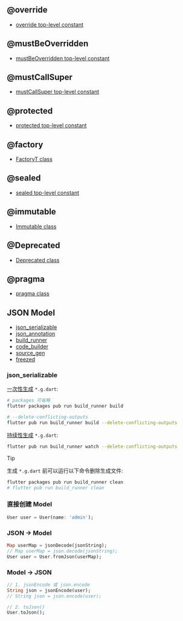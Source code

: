 ## @override

- [override top-level constant](https://api.flutter.dev/flutter/dart-core/override-constant.html)

## @mustBeOverridden

- [mustBeOverridden top-level constant](https://api.flutter.dev/flutter/meta/mustBeOverridden-constant.html)

## @mustCallSuper

- [mustCallSuper top-level constant](https://api.flutter.dev/flutter/meta/mustCallSuper-constant.html)

## @protected

- [protected top-level constant](https://api.flutter.dev/flutter/meta/protected-constant.html)

## @factory

- [FactoryT class](https://api.flutter.dev/flutter/foundation/Factory-class.html)

## @sealed

- [sealed top-level constant](https://api.flutter.dev/flutter/meta/sealed-constant.html)

## @immutable

- [Immutable class](https://api.flutter.dev/flutter/meta/Immutable-class.html)

## @Deprecated

- [Deprecated class](https://api.flutter.dev/flutter/dart-core/Deprecated-class.html)

## @pragma

- [pragma class](https://api.flutter.dev/flutter/dart-core/pragma-class.html)

## JSON Model

- [json_serializable](https://pub.dev/packages/json_serializable)
- [json_annotation](https://pub.dev/packages/json_annotation)
- [build_runner](https://pub.dev/packages/build_runner)
- [code_builder](https://pub.dev/packages/code_builder)
- [source_gen](https://pub.flutter-io.cn/packages/source_gen)
- [freezed](https://pub.dev/packages/freezed)

### json_serializable

[一次性生成](https://docs.flutter.dev/data-and-backend/json#one-time-code-generation) `*.g.dart`:

```bash
# packages 可省略
flutter packages pub run build_runner build

# --delete-conflicting-outputs
flutter pub run build_runner build --delete-conflicting-outputs
```

[持续性生成](https://docs.flutter.dev/data-and-backend/json#generating-code-continuously) `*.g.dart`:

```bash
flutter pub run build_runner watch --delete-conflicting-outputs
```

> [!tip]
> 生成 `*.g.dart` 前可以运行以下命令删除生成文件:
> 
> ```bash
> flutter packages pub run build_runner clean
> # flutter pub run build_runner clean
> ```

### 直接创建 Model

```dart
User user = User(name: 'admin');
```

### JSON -> Model

```dart
Map userMap = jsonDecode(jsonString);
// Map userMap = json.decode(jsonString);
User user = User.fromJson(userMap);
```

### Model -> JSON

```dart
// 1. jsonEncode 或 json.encode
String json = jsonEncode(user);
// String json = json.encode(user);

// 2. toJson()
User.toJson();
```
